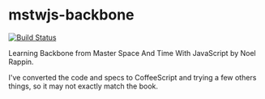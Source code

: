 mstwjs-backbone
===============

[![Build Status](https://travis-ci.org/andyw8/mstwjs-backbone.png)](https://travis-ci.org/andyw8/mstwjs-backbone)

Learning Backbone from Master Space And Time With JavaScript by Noel Rappin.

I've converted the code and specs to CoffeeScript and trying a few others things, so it may not exactly match the book.
